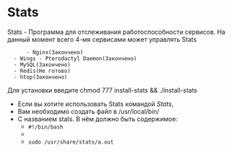 # Stats
Stats - Программа для отслеживания работоспособности сервисов.
На данный момент всего 4-мя сервисами может управлять Stats

          - Nginx(Закончено)
	  - Wings - Pterodactyl Daemon(Закончено)
	  - MySQL(Закончено)
	  - Redis(Не готово)
	  - htop(Закончено)
Для установки введите
chmod 777 install-stats && ./install-stats
 - Если вы хотите использовать Stats командой *Stats*,
 - Вам необходимо создать файл в 
   /usr/local/bin/
 - С названием stats. В нём должно быть содержимое:
      - ``` #!/bin/bash ```
      - ```                           ```
      - ```sudo /usr/share/stats/a.out```
